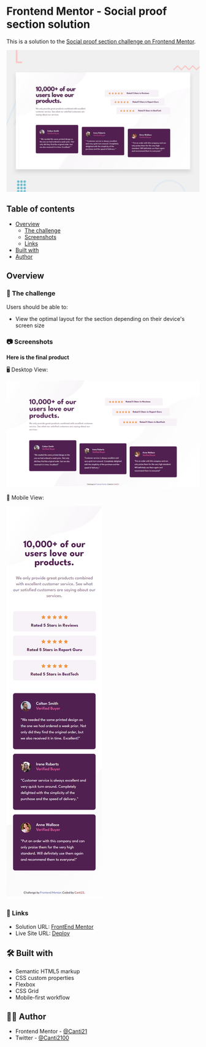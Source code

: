 # Frontend Mentor - Social proof section solution

This is a solution to the [Social proof section challenge on Frontend Mentor](https://www.frontendmentor.io/challenges/social-proof-section-6e0qTv_bA). 

![Design preview for the Social proof section coding challenge](./design/desktop-preview.jpg)

## Table of contents

- [Overview](#overview)
  - [The challenge](#🎯-the-challenge)
  - [Screenshots](#📷-screenshots)
  - [Links](#🔗-links)
- [Built with](#🛠-built-with)
- [Author](#🐱‍👤-author)

## Overview

### 🎯 The challenge

Users should be able to:

- View the optimal layout for the section depending on their device's screen size

### 📷 Screenshots

**Here is the final product**

🖥️ Desktop View:

![](./screenshots/desktop-view.png)

📱 Mobile View:

![](./screenshots/mobile-view.png)

### 🔗 Links

- Solution URL: [FrontEnd Mentor]()
- Live Site URL: [Deploy]()

## 🛠 Built with

- Semantic HTML5 markup
- CSS custom properties
- Flexbox
- CSS Grid
- Mobile-first workflow

## 🐱‍👤 Author

- Frontend Mentor - [@Canti21](https://www.frontendmentor.io/profile/Canti21)
- Twitter - [@Canti2100](https://www.twitter.com/Canti2100)